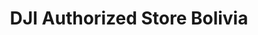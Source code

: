 ---
title: "DJI Authorized Store Bolivia"
url: /la-paz/dji-authorized-store-bolivia/
shop: Elektronik
---